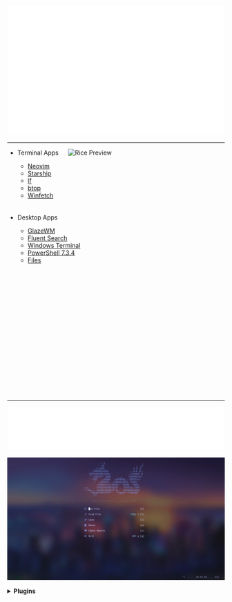 <div>
    <img src="./src/wd.svg" width="100%" height="300" alt="ascii-art">
</div>

---

<img align="right" src="./src/screens.png" alt="Rice Preview" width="363px"/>
<ul>
    <li>Terminal Apps</li>
    <ul>
        <li><a href="https://github.com/neovim/neovim">Neovim</a></li>
        <li><a href="https://github.com/starship/starship">Starship</a></li>
        <li><a href="https://github.com/gokcehan/lf">lf</a></li>
        <li><a href="https://github.com/aristocratos/btop">btop</a></li>
        <li><a href="https://github.com/lptstr/winfetch">Winfetch</a></li>
    </ul><br><br>
    <li>Desktop Apps</li>
    <ul>
        <li><a href="https://github.com/lars-berger/GlazeWM">GlazeWM</a></li>
        <li><a href="https://github.com/adirh3/Fluent-Search">Fluent Search</a></li>
        <li><a href="https://github.com/microsoft/terminal">Windows Terminal</a></li>
        <li><a href="https://github.com/PowerShell/PowerShell">PowerShell 7.3.4</a></li>
        <li><a href="https://github.com/files-community/Files">Files</a></li>
    </ul>
</ul>
<br><br><br><br><br><br><br><br><br><br><br><br><br><br><br><br><br>

---

<div>
    <img src="./src/nvim.svg" width="100%" height="100" alt="ascii-art">
</div>

![image](./src/nvim.gif)

<details>
<summary><b>Plugins</b></summary>
<ul>
    <li>Themes</li>
    <ul>
        <li><a href="https://github.com/folke/tokyonight.nvim">Tokyonight</a></li>
        <li><a href="https://github.com/olivercederborg/poimandres.nvim">Poimandres</a></li>
    </ul>
    <li>Interface</li>
    <ul>
        <li><a href="https://github.com/nvim-lualine/lualine.nvim">lualine</a></li>
        <li><a href="https://github.com/rcarriga/nvim-notify">nvim-notify</a></li>
        <li><a href="https://github.com/gelguy/wilder.nvim">wilder.nvim</a></li>
        <li><a href="https://github.com/sindrets/diffview.nvim">diffview.nvim</a></li>
        <li><a href="https://github.com/yamatsum/nvim-cursorline">nvim-cursorline</a></li>
        <li><a href="https://github.com/folke/zen-mode.nvim">zen-mode.nvim</a></li>
        <li><a href="https://github.com/akinsho/toggleterm.nvim">toggleterm.nvim</a></li>
        <li><a href="https://github.com/akinsho/bufferline.nvim">bufferline.nvim</a></li>
        <li><a href="https://github.com/nvimdev/dashboard-nvim">dashboard-nvim</a></li>
        <li><a href="https://github.com/huy-hng/anyline.nvim">anyline.nvim</a></li>
        <li><a href="https://github.com/lewis6991/gitsigns.nvim">gitsigns.nvim</a></li>
    </ul>
    <li>Navigation</li>
    <ul>
        <li><a href="https://github.com/nvim-neo-tree/neo-tree.nvim">neo-tree.nvim</a></li>
        <li><a href="https://github.com/nvim-telescope/telescope.nvim">telescope</a></li>
        <li><a href="https://github.com/ghassan0/telescope-glyph.nvim">telescope-glyph.nvim</a></li>
    </ul>
    <li>Functional</li>
    <ul>
        <li><a href="https://github.com/nvim-treesitter/nvim-treesitter">nvim-treesitter</a></li>
        <li><a href="https://github.com/windwp/nvim-ts-autotag">nvim-ts-autotag</a></li>
        <li><a href="https://github.com/numToStr/Comment.nvim">Comment.nvim</a></li>
        <li><a href="https://github.com/norcalli/nvim-colorizer.lua">nvim-colorizer.lua</a></li>
        <li><a href="https://github.com/ziontee113/color-picker.nvim">color-picker.nvim</a></li>
        <li><a href="https://github.com/windwp/nvim-autopairs">nvim-autopairs</a></li>
        <li><a href="https://github.com/lukas-reineke/headlines.nvim">headline.nvim</a></li>
        <li><a href="https://github.com/allen-mack/nvim-table-md">nvim-table-md</a></li>
        <li><a href="https://github.com/VonHeikemen/lsp-zero.nvim">lsp-zero</a></li>
        <ul>
            <li><a href="https://github.com/L3MON4D3/LuaSnip">LuaSnip</a></li>
            <li><a href="https://github.com/hrsh7th/cmp-path">cmp-path</a></li>
            <li><a href="https://github.com/hrsh7th/nvim-cmp">nvim-cmp</a></li>
            <li><a href="https://github.com/hrsh7th/cmp-nvim-lsp">cmp-nvim-slp</a></li>
            <li><a href="https://github.com/williamboman/mason.nvim">mason.nvim</a></li>
            <li><a href="https://github.com/neovim/nvim-lspconfig">nvim-lspconfig</a></li>
            <li><a href="https://github.com/williamboman/mason-lspconfig.nvim">mason-lspconfig.nvim</a></li>
        </ul>
    </ul>
</ul>
</details>

